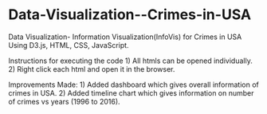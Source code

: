 # Data-Visualization--Crimes-in-USA
Data Visualization- Information Visualization(InfoVis) for Crimes in USA Using D3.js, HTML, CSS, JavaScript.


Instructions for executing the code
	1) All htmls can be opened individually.
	2) Right click each html and open it in the browser.
  
Improvements Made:
	1) Added dashboard which gives overall information of crimes in USA.
	2) Added timeline chart which gives information on number of crimes vs years (1996 to 2016).
